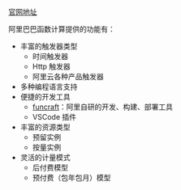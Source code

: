 [官网地址](https://www.alibabacloud.com/products/function-compute)

阿里巴巴函数计算提供的功能有：

* 丰富的触发器类型
	* 时间触发器
	* Http 触发器
	* 阿里云各种产品触发器
* 多种编程语言支持
* 便捷的开发工具
	* [funcraft](https://github.com/alibaba/funcraft)：阿里自研的开发、构建、部署工具
	* VSCode 插件
* 丰富的资源类型
	* 预留实例
	* 按量实例
* 灵活的计量模式
	* 后付费模型
	* 预付费（包年包月）模型
